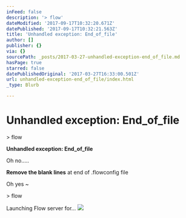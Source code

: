 ```yaml
---
inFeed: false
description: '> flow'
dateModified: '2017-09-17T10:32:20.671Z'
datePublished: '2017-09-17T10:32:21.563Z'
title: 'Unhandled exception: End_of_file'
author: []
publisher: {}
via: {}
sourcePath: _posts/2017-03-27-unhandled-exception-end_of_file.md
hasPage: true
starred: false
datePublishedOriginal: '2017-03-27T16:33:00.501Z'
url: unhandled-exception-end_of_file/index.html
_type: Blurb

---
```

# Unhandled exception: End\_of\_file

\> flow

**Unhandled exception: End\_of\_file**

Oh no.....

**Remove the blank lines** at end of .flowconfig file

Oh yes ~

\> flow

Launching Flow server for...
![](https://the-grid-user-content.s3-us-west-2.amazonaws.com/9721198a-4af1-4770-bf82-6bc08f98116d.jpg)